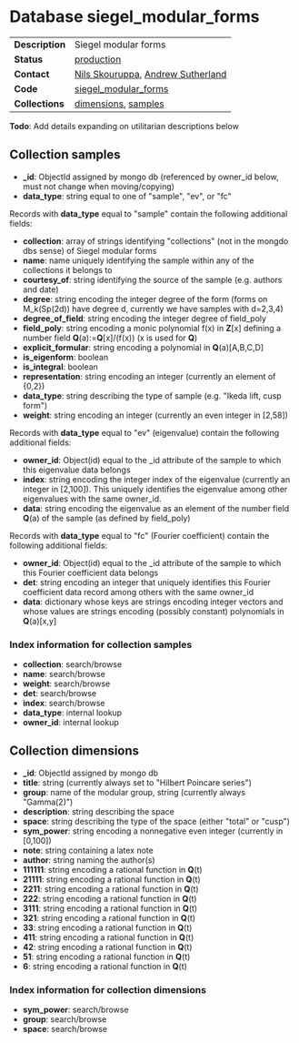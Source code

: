 # Database siegel_modular_forms

|||
|---|---|
|**Description**|Siegel modular forms|
|**Status**|[production](http://www.lmfdb.org/ModularForm/GSp/Q/)|
|**Contact**|[Nils Skouruppa](https://github.com/nilsskoruppa), [Andrew Sutherland](https://github.com/AndrewVSutherland)|
|**Code**|[siegel_modular_forms](https://github.com/LMFDB/lmfdb/tree/master/lmfdb/siegel_modular_forms)|
|**Collections**|[dimensions](http://www.lmfdb.org/api/siegel_modular_forms/dimensions), [samples](http://www.lmfdb.org/api/siegel_modular_forms/samples)| 
**Todo**: Add details expanding on utilitarian descriptions below

## Collection samples
* **_id**: ObjectId assigned by mongo db (referenced by owner_id below, must not change when moving/copying)
* **data_type**: string equal to one of "sample", "ev", or "fc"

Records with **data_type** equal to "sample" contain the following additional fields:
* **collection**: array of strings identifying "collections" (not in the mongdo dbs sense) of Siegel modular forms
* **name**: name uniquely identifying the sample within any of the collections it belongs to
* **courtesy_of**: string identifying the source of the sample (e.g. authors and date)
* **degree**: string encoding the integer degree of the form (forms on M_k(Sp(2d)) have degree d, currently we have samples with d=2,3,4)
* **degree_of_field**: string encoding the integer degree of field_poly
* **field_poly**: string encoding a monic polynomial f(x) in **Z**[x] defining a number field **Q**(a):=**Q**[x]/(f(x)) (x is used for **Q**)
* **explicit_formular**: string encoding a polynomial in **Q**(a)[A,B,C,D]
* **is_eigenform**: boolean
* **is_integral**: boolean
* **representation**: string encoding an integer (currently an element of {0,2})
* **data_type**: string describing the type of sample (e.g. "Ikeda lift, cusp form")
* **weight**: string encoding an integer (currently an even integer in [2,58])

Records with **data_type** equal to "ev" (eigenvalue) contain the following additional fields:
* **owner_id**: Object(id) equal to the _id attribute of the sample to which this eigenvalue data belongs
* **index**: string encoding the integer index of the eigenvalue (currently an integer in [2,100]).  This uniquely identifies the eigenvalue among other eigenvalues with the same owner_id.
* **data**: string encoding the eigenvalue as an element of the number field **Q**(a) of the sample (as defined by field_poly)

Records with **data_type** equal to "fc" (Fourier coefficient) contain the following additional fields:
* **owner_id**: Object(id) equal to the _id attribute of the sample to which this Fourier coefficient data belongs
* **det**: string encoding an integer that uniquely identifies this Fourier coefficient data record among others with the same owner_id
* **data**: dictionary whose keys are strings encoding integer vectors and whose values are strings encoding (possibly constant) polynomials in **Q**(a)[x,y]

### Index information for collection samples
* **collection**: search/browse
* **name**: search/browse
* **weight**: search/browse
* **det**: search/browse
* **index**: search/browse
* **data_type**: internal lookup
* **owner_id**: internal lookup

## Collection dimensions
* **_id**: ObjectId assigned by mongo db
* **title**: string (currently always set to "Hilbert Poincare series")
* **group**: name of the modular group, string (currently always "Gamma(2)")
* **description**: string describing the space
* **space**: string describing the type of the space (either "total" or "cusp")
* **sym_power**: string encoding a nonnegative even integer (currently in [0,100])
* **note**: string containing a latex note
* **author**: string naming the author(s)
* **111111**: string encoding a rational function in **Q**(t)
* **21111**: string encoding a rational function in **Q**(t)
* **2211**: string encoding a rational function in **Q**(t)
* **222**: string encoding a rational function in **Q**(t)
* **3111**: string encoding a rational function in **Q**(t)
* **321**: string encoding a rational function in **Q**(t)
* **33**: string encoding a rational function in **Q**(t)
* **411**: string encoding a rational function in **Q**(t)
* **42**: string encoding a rational function in **Q**(t)
* **51**: string encoding a rational function in **Q**(t)
* **6**: string encoding a rational function in **Q**(t)

### Index information for collection dimensions
* **sym_power**: search/browse
* **group**: search/browse
* **space**: search/browse
